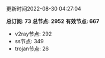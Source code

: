 更新时间2022-08-30 04:27:04

**总订阅: 73**
**总节点: 2952**
**有效节点: 667**
- v2ray节点: 292
- ss节点: 349
- trojan节点: 26
